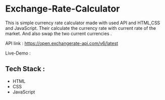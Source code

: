 # Exchange-Rate-Calculator

This is simple currency rate calculator made with used API and HTML,CSS and JavaScript. Their calculate the currency rate with current rate of the market. And also swap the two current currencies .

API link : https://open.exchangerate-api.com/v6/latest

Live-Demo : 
## Tech Stack : 
   <ul>
      <li>HTML</li>
      <li>CSS</li>
      <li>JavaScript</li>
  </ul>
